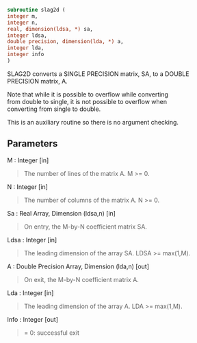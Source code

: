 ```fortran  
subroutine slag2d (  
integer m,  
integer n,  
real, dimension(ldsa, *) sa,  
integer ldsa,  
double precision, dimension(lda, *) a,  
integer lda,  
integer info  
)  
```  
  
SLAG2D converts a SINGLE PRECISION matrix, SA, to a DOUBLE  
PRECISION matrix, A.  
  
Note that while it is possible to overflow while converting  
from double to single, it is not possible to overflow when  
converting from single to double.  
  
This is an auxiliary routine so there is no argument checking.  
  
## Parameters  
M : Integer [in]  
> The number of lines of the matrix A.  M >= 0.  
  
N : Integer [in]  
> The number of columns of the matrix A.  N >= 0.  
  
Sa : Real Array, Dimension (ldsa,n) [in]  
> On entry, the M-by-N coefficient matrix SA.  
  
Ldsa : Integer [in]  
> The leading dimension of the array SA.  LDSA >= max(1,M).  
  
A : Double Precision Array, Dimension (lda,n) [out]  
> On exit, the M-by-N coefficient matrix A.  
  
Lda : Integer [in]  
> The leading dimension of the array A.  LDA >= max(1,M).  
  
Info : Integer [out]  
> = 0:  successful exit  
  
